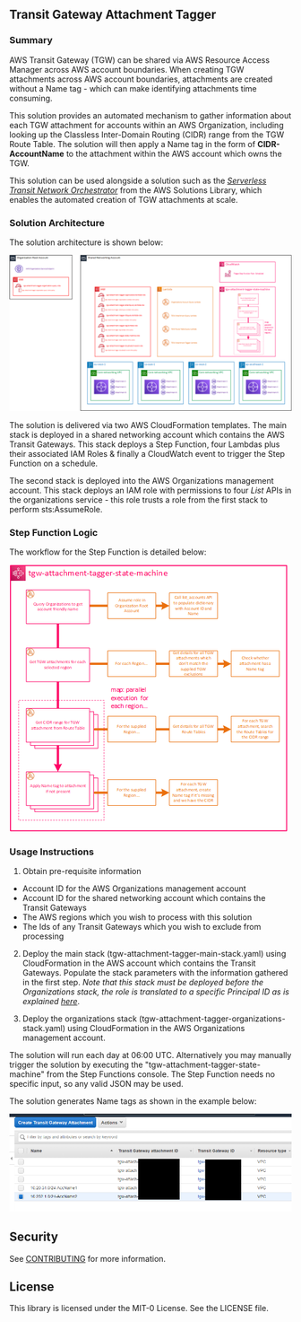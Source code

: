## Transit Gateway Attachment Tagger

### Summary

AWS Transit Gateway (TGW) can be shared via AWS Resource Access Manager across AWS account boundaries. When creating TGW attachments across AWS account boundaries, attachments are created without a Name tag - which can make identifying attachments time consuming. 

This solution provides an automated mechanism to gather information about each TGW attachment for accounts within an AWS Organization, including looking up the Classless Inter-Domain Routing (CIDR) range from the TGW Route Table. The solution will then apply a Name tag in the form of **CIDR-AccountName** to the attachment within the AWS account which owns the TGW.

This solution can be used alongside a solution such as the *[Serverless Transit Network Orchestrator](https://aws.amazon.com/solutions/implementations/serverless-transit-network-orchestrator/)* from the AWS Solutions Library, which enables the automated creation of TGW attachments at scale.

### Solution Architecture

The solution architecture is shown below:

![Solution Architecture](https://github.com/aws-samples/tgw-attachment-tagger/blob/main/docs/solution-architecture.png)

The solution is delivered via two AWS CloudFormation templates. The main stack is deployed in a shared networking account which contains the AWS Transit Gateways. This stack deploys a Step Function, four Lambdas plus their associated IAM Roles & finally a CloudWatch event to trigger the Step Function on a schedule. 

The second stack is deployed into the AWS Organizations management account. This stack deploys an IAM role with permissions to four *List* APIs in the organizations service - this role trusts a role from the first stack to perform sts:AssumeRole.

### Step Function Logic

The workflow for the Step Function is detailed below:

![Step Function Workflow](https://github.com/aws-samples/tgw-attachment-tagger/blob/main/docs/step-function-workflow.png)



### Usage Instructions

1. Obtain pre-requisite information

* Account ID for the AWS Organizations management account
* Account ID for the shared networking account which contains the Transit Gateways
* The AWS regions which you wish to process with this solution
* The Ids of any Transit Gateways which you wish to exclude from processing

2. Deploy the main stack (tgw-attachment-tagger-main-stack.yaml) using CloudFormation in the AWS account which contains the Transit Gateways. Populate the stack parameters with the information gathered in the first step. *Note that this stack must be deployed before the Organizations stack, the role is translated to a specific Principal ID as is explained [here](https://docs.amazonaws.cn/en_us/IAM/latest/UserGuide/id_roles_create_for-user.html)*.

3. Deploy the organizations stack (tgw-attachment-tagger-organizations-stack.yaml) using CloudFormation in the AWS Organizations management account.

The solution will run each day at 06:00 UTC. Alternatively you may manually trigger the solution by executing the "tgw-attachment-tagger-state-machine" from the Step Functions console. The Step Function needs no specific input, so any valid JSON may be used.

The solution generates Name tags as shown in the example below:

![screengrab](https://github.com/aws-samples/tgw-attachment-tagger/blob/main/docs/sample-screengrab.png)

## Security

See [CONTRIBUTING](CONTRIBUTING.md#security-issue-notifications) for more information.

## License

This library is licensed under the MIT-0 License. See the LICENSE file.

